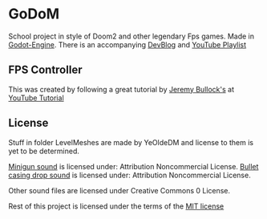 # GoDoM

School project in style of Doom2 and other legendary Fps games. Made in [Godot-Engine](https://www.godotengine.org). There is an accompanying [DevBlog](https://hoonius.gonevis.com) and [YouTube Playlist](https://www.youtube.com/playlist?list=PLAbsf-3i7dsgFlXPxCr9VoqMyaGtnKOzh)

## FPS Controller
This was created by following a great tutorial by [Jeremy Bullock's](https://github.com/turtletooth) at [YouTube Tutorial](https://www.youtube.com/watch?v=Etpq-d5af6M&t=3s)

##

## License
Stuff in folder LevelMeshes are made by YeOldeDM and license to them is yet to be determined.

[Minigun sound](https://freesound.org/s/320742/) is licensed under: Attribution Noncommercial License.
[Bullet casing drop sound](https://freesound.org/s/179005/) is licensed under: Attribution Noncommercial License.

Other sound files are licensed under Creative Commons 0 License.

Rest of this project is licensed under the terms of the [MIT license](LICENSE.md)
